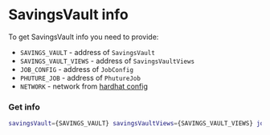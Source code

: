 # SavingsVault info

To get SavingsVault info you need to provide:

- `SAVINGS_VAULT` - address of `SavingsVault`
- `SAVINGS_VAULT_VIEWS` - address of `SavingsVaultViews`
- `JOB_CONFIG` - address of `JobConfig`
- `PHUTURE_JOB` - address of `PhutureJob`
- `NETWORK` - network from [hardhat config](/hardhat.config.ts)

### Get info

```bash
savingsVault={SAVINGS_VAULT} savingsVaultViews={SAVINGS_VAULT_VIEWS} jobConfig={JOB_CONFIG} npx hardhat run --network {NETWORK} ./scripts/info/savings-vault-details.ts
```